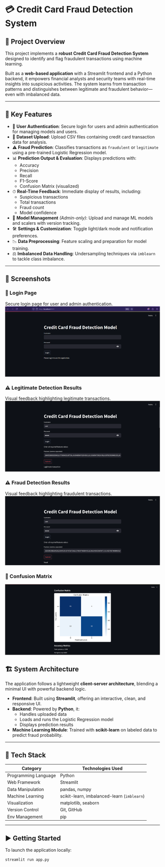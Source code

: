 # 💳 Credit Card Fraud Detection System

## 🚀 Project Overview

This project implements a **robust Credit Card Fraud Detection System** designed to identify and flag fraudulent transactions using machine learning.

Built as a **web-based application** with a Streamlit frontend and a Python backend, it empowers financial analysts and security teams with real-time insights into suspicious activities. The system learns from transaction patterns and distinguishes between legitimate and fraudulent behavior—even with imbalanced data.

---

## 🎯 Key Features

- 🔐 **User Authentication**: Secure login for users and admin authentication for managing models and users.
- 📂 **Dataset Upload**: Upload CSV files containing credit card transaction data for analysis.
- ⚠️ **Fraud Prediction**: Classifies transactions as `fraudulent` or `legitimate` using a pre-trained Logistic Regression model.
- 📊 **Prediction Output & Evaluation**: Displays predictions with:
  - Accuracy
  - Precision
  - Recall
  - F1-Score
  - Confusion Matrix (visualized)
- ⏱ **Real-Time Feedback**: Immediate display of results, including:
  - Suspicious transactions
  - Total transactions
  - Fraud count
  - Model confidence
- 🔧 **Model Management** *(Admin-only)*: Upload and manage ML models and scalers with version tracking.
- 🛠 **Settings & Customization**: Toggle light/dark mode and notification preferences.
- 📉 **Data Preprocessing**: Feature scaling and preparation for model training.
- ⚖️ **Imbalanced Data Handling**: Undersampling techniques via `imblearn` to tackle class imbalance.

---
## 📸 Screenshots
### 🔐 Login Page
Secure login page for user and admin authentication.
![image alt](https://github.com/rohanpahari3/Credit-Card-Fraud-Detection/blob/ef1bb7276e804183c87e9ca668568de109f31de2/Screenshot%202025-07-06%20194110.png)
### ⚠️ Legitimate Detection Results
Visual feedback highlighting legitimate transactions.
![image alt](https://github.com/rohanpahari3/Credit-Card-Fraud-Detection/blob/a29997a3592e5d1d5766eedc745b8bc2be1fe01c/Screenshot%202025-07-06%20194215.png)
### ⚠️ Fraud Detection Results
Visual feedback highlighting fraudulent transactions.
![image alt](https://github.com/rohanpahari3/Credit-Card-Fraud-Detection/blob/a29997a3592e5d1d5766eedc745b8bc2be1fe01c/Screenshot%202025-07-06%20194245.png)
### 🧮 Confusion Matrix
![image alt](https://github.com/rohanpahari3/Credit-Card-Fraud-Detection/blob/a29997a3592e5d1d5766eedc745b8bc2be1fe01c/Screenshot%202025-07-06%20194309.png)
## 🏗 System Architecture

The application follows a lightweight **client-server architecture**, blending a minimal UI with powerful backend logic.

- **Frontend**: Built using **Streamlit**, offering an interactive, clean, and responsive UI.
- **Backend**: Powered by **Python**, it:
  - Handles uploaded data
  - Loads and runs the Logistic Regression model
  - Displays prediction results
- **Machine Learning Module**: Trained with **scikit-learn** on labeled data to predict fraud probability.

---

## 🧰 Tech Stack

| Category              | Technologies Used                               |
|-----------------------|--------------------------------------------------|
| Programming Language  | Python                                           |
| Web Framework         | Streamlit                                       |
| Data Manipulation     | pandas, numpy                                   |
| Machine Learning      | scikit-learn, imbalanced-learn (`imblearn`)     |
| Visualization         | matplotlib, seaborn                             |
| Version Control       | Git, GitHub                                     |
| Env Management        | pip                                             |

---

## ▶️ Getting Started

To launch the application locally:

```bash
streamlit run app.py




